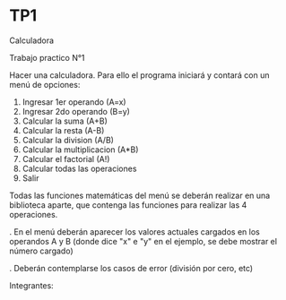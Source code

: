 # TP1
Calculadora

Trabajo practico N°1

Hacer una calculadora. Para ello el programa iniciará y contará con un menú de opciones:

1. Ingresar 1er operando (A=x)
2. Ingresar 2do operando (B=y)
3. Calcular la suma (A+B)
4. Calcular la resta (A-B)
5. Calcular la division (A/B)
6. Calcular la multiplicacion (A*B)
7. Calcular el factorial (A!)
8. Calcular todas las operaciones
9. Salir

Todas las funciones matemáticas del menú se deberán realizar en una biblioteca aparte, que contenga las funciones para realizar las 4 operaciones.

. En el menú deberán aparecer los valores actuales cargados en los operandos A y B (donde dice "x" e "y" en el ejemplo, se debe mostrar el número cargado)

. Deberán contemplarse los casos de error (división por cero, etc)

Integrantes:
